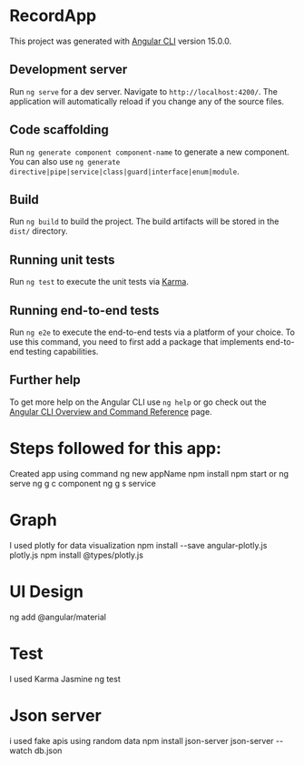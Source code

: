 # RecordApp

This project was generated with [Angular CLI](https://github.com/angular/angular-cli) version 15.0.0.

## Development server

Run `ng serve` for a dev server. Navigate to `http://localhost:4200/`. The application will automatically reload if you change any of the source files.

## Code scaffolding

Run `ng generate component component-name` to generate a new component. You can also use `ng generate directive|pipe|service|class|guard|interface|enum|module`.

## Build

Run `ng build` to build the project. The build artifacts will be stored in the `dist/` directory.

## Running unit tests

Run `ng test` to execute the unit tests via [Karma](https://karma-runner.github.io).

## Running end-to-end tests

Run `ng e2e` to execute the end-to-end tests via a platform of your choice. To use this command, you need to first add a package that implements end-to-end testing capabilities.

## Further help

To get more help on the Angular CLI use `ng help` or go check out the [Angular CLI Overview and Command Reference](https://angular.io/cli) page.


# Steps followed for this app:
Created app using command
ng new appName
npm install
npm start or ng serve
ng g c component
ng g s service

# Graph 
I used plotly for data visualization
npm install --save angular-plotly.js plotly.js
npm install @types/plotly.js

# UI Design
ng add @angular/material

# Test
I used Karma Jasmine
ng test

# Json server
i used fake apis using random data 
npm install json-server
json-server --watch db.json
